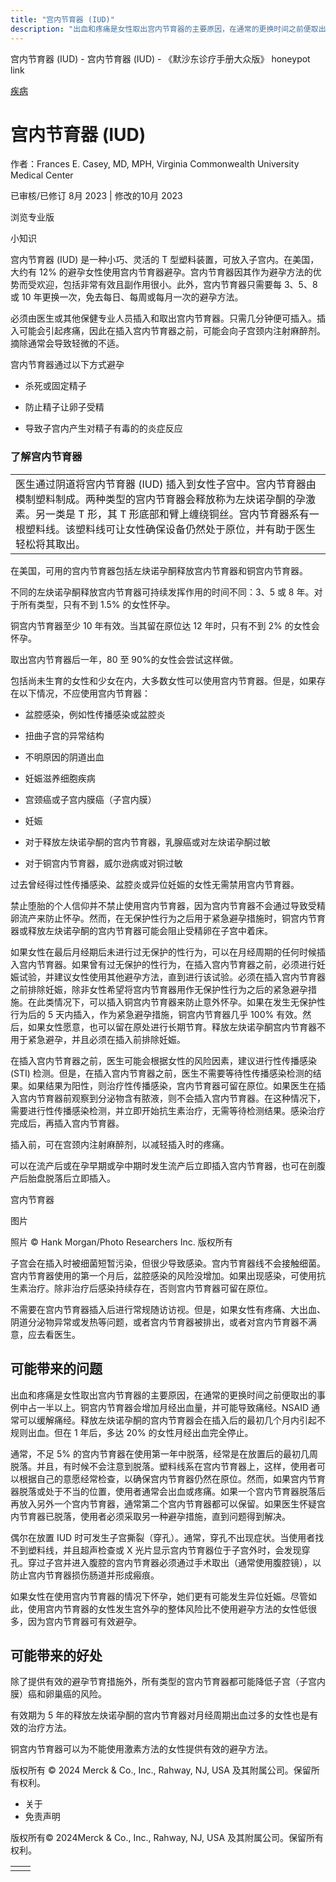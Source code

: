 ```yaml
---
title: "宫内节育器 (IUD)"
description: "出血和疼痛是女性取出宫内节育器的主要原因，在通常的更换时间之前便取出的事例中占一半以上。铜宫内节育器会增加月经出血量，并可能导致痛经。NSAID 通常可以缓解痛经。释放左炔诺孕酮的宫内节育器会在插入后的最初几个月内引起不规则出血。但在 1 年后，多达 20% 的女性月经出血完全停止。"
---
```


﻿宫内节育器 (IUD) - 宫内节育器 (IUD) - 《默沙东诊疗手册大众版》 honeypot link



[疾病](https://www.merckmanuals.com/home/resourcespages/healthyliving_rel2.3)

# 宫内节育器 (IUD)

作者：Frances E. Casey, MD, MPH, Virginia Commonwealth University Medical Center

已审核/已修订 8月 2023 \| 修改的10月 2023

浏览专业版

小知识

宫内节育器 (IUD) 是一种小巧、灵活的 T 型塑料装置，可放入子宫内。在美国，大约有 12% 的避孕女性使用宫内节育器避孕。宫内节育器因其作为避孕方法的优势而受欢迎，包括非常有效且副作用很小。此外，宫内节育器只需要每 3、5、8 或 10 年更换一次，免去每日、每周或每月一次的避孕方法。

必须由医生或其他保健专业人员插入和取出宫内节育器。只需几分钟便可插入。插入可能会引起疼痛，因此在插入宫内节育器之前，可能会向子宫颈内注射麻醉剂。摘除通常会导致轻微的不适。

宫内节育器通过以下方式避孕

- 杀死或固定精子

- 防止精子让卵子受精

- 导致子宫内产生对精子有毒的的炎症反应


### 了解宫内节育器

|     |
| --- |
| 医生通过阴道将宫内节育器 (IUD) 插入到女性子宫中。宫内节育器由模制塑料制成。两种类型的宫内节育器会释放称为左炔诺孕酮的孕激素。另一类是 T 形，其 T 形底部和臂上缠绕铜丝。宫内节育器系有一根塑料线。该塑料线可让女性确保设备仍然处于原位，并有助于医生轻松将其取出。<br> |

在美国，可用的宫内节育器包括左炔诺孕酮释放宫内节育器和铜宫内节育器。

不同的左炔诺孕酮释放宫内节育器可持续发挥作用的时间不同：3、5 或 8 年。对于所有类型，只有不到 1.5% 的女性怀孕。

铜宫内节育器至少 10 年有效。当其留在原位达 12 年时，只有不到 2% 的女性会怀孕。

取出宫内节育器后一年，80 至 90%的女性会尝试这样做。

包括尚未生育的女性和少女在内，大多数女性可以使用宫内节育器。但是，如果存在以下情况，不应使用宫内节育器：

- 盆腔感染，例如性传播感染或盆腔炎

- 扭曲子宫的异常结构

- 不明原因的阴道出血

- 妊娠滋养细胞疾病

- 宫颈癌或子宫内膜癌（子宫内膜）

- 妊娠

- 对于释放左炔诺孕酮的宫内节育器，乳腺癌或对左炔诺孕酮过敏

- 对于铜宫内节育器，威尔逊病或对铜过敏


过去曾经得过性传播感染、盆腔炎或异位妊娠的女性无需禁用宫内节育器。

禁止堕胎的个人信仰并不禁止使用宫内节育器，因为宫内节育器不会通过导致受精卵流产来防止怀孕。然而，在无保护性行为之后用于紧急避孕措施时，铜宫内节育器或释放左炔诺孕酮的宫内节育器可能会阻止受精卵在子宫中着床。

如果女性在最后月经期后未进行过无保护的性行为，可以在月经周期的任何时候插入宫内节育器。如果曾有过无保护的性行为，在插入宫内节育器之前，必须进行妊娠试验，并建议女性使用其他避孕方法，直到进行该试验。必须在插入宫内节育器之前排除妊娠，除非女性希望将宫内节育器用作无保护性行为之后的紧急避孕措施。在此类情况下，可以插入铜宫内节育器来防止意外怀孕。如果在发生无保护性行为后的 5 天内插入，作为紧急避孕措施，铜宫内节育器几乎 100% 有效。然后，如果女性愿意，也可以留在原处进行长期节育。释放左炔诺孕酮宫内节育器不用于紧急避孕，并且必须在插入前排除妊娠。

在插入宫内节育器之前，医生可能会根据女性的风险因素，建议进行性传播感染 (STI) 检测。但是，在插入宫内节育器之前，医生不需要等待性传播感染检测的结果。如果结果为阳性，则治疗性传播感染，宫内节育器可留在原位。如果医生在插入宫内节育器前观察到分泌物含有脓液，则不会插入宫内节育器。在这种情况下，需要进行性传播感染检测，并立即开始抗生素治疗，无需等待检测结果。感染治疗完成后，再插入宫内节育器。

插入前，可在宫颈内注射麻醉剂，以减轻插入时的疼痛。

可以在流产后或在孕早期或孕中期时发生流产后立即插入宫内节育器，也可在剖腹产后胎盘脱落后立即插入。

宫内节育器



图片

照片 © Hank Morgan/Photo Researchers Inc. 版权所有

子宫会在插入时被细菌短暂污染，但很少导致感染。宫内节育器线不会接触细菌。宫内节育器使用的第一个月后，盆腔感染的风险没增加。如果出现感染，可使用抗生素治疗。除非治疗后感染持续存在，否则宫内节育器可留在原位。

不需要在宫内节育器插入后进行常规随访访视。但是，如果女性有疼痛、大出血、阴道分泌物异常或发热等问题，或者宫内节育器被排出，或者对宫内节育器不满意，应去看医生。

## 可能带来的问题

出血和疼痛是女性取出宫内节育器的主要原因，在通常的更换时间之前便取出的事例中占一半以上。铜宫内节育器会增加月经出血量，并可能导致痛经。NSAID 通常可以缓解痛经。释放左炔诺孕酮的宫内节育器会在插入后的最初几个月内引起不规则出血。但在 1 年后，多达 20% 的女性月经出血完全停止。

通常，不足 5% 的宫内节育器在使用第一年中脱落，经常是在放置后的最初几周脱落。并且，有时候不会注意到脱落。塑料线系在宫内节育器上，这样，使用者可以根据自己的意愿经常检查，以确保宫内节育器仍然在原位。然而，如果宫内节育器脱落或处于不当的位置，使用者通常会出血或疼痛。如果一个宫内节育器脱落后再放入另外一个宫内节育器，通常第二个宫内节育器都可以保留。如果医生怀疑宫内节育器已脱落，使用者必须采取另一种避孕措施，直到问题得到解决。

偶尔在放置 IUD 时可发生子宫撕裂（穿孔）。通常，穿孔不出现症状。当使用者找不到塑料线，并且超声检查或 X 光片显示宫内节育器位于子宫外时，会发现穿孔。穿过子宫并进入腹腔的宫内节育器必须通过手术取出（通常使用腹腔镜），以防止宫内节育器损伤肠道并形成瘢痕。

如果女性在使用宫内节育器的情况下怀孕，她们更有可能发生异位妊娠。尽管如此，使用宫内节育器的女性发生宫外孕的整体风险比不使用避孕方法的女性低很多，因为宫内节育器可有效避孕。

## 可能带来的好处

除了提供有效的避孕节育措施外，所有类型的宫内节育器都可能降低子宫（子宫内膜）癌和卵巢癌的风险。

有效期为 5 年的释放左炔诺孕酮的宫内节育器对月经周期出血过多的女性也是有效的治疗方法。

铜宫内节育器可以为不能使用激素方法的女性提供有效的避孕方法。



版权所有 © 2024
Merck & Co., Inc., Rahway, NJ, USA 及其附属公司。保留所有权利。

- 关于
- 免责声明

版权所有© 2024Merck & Co., Inc., Rahway, NJ, USA 及其附属公司。保留所有权利。

|     |     |
| --- | --- |
|  |  |